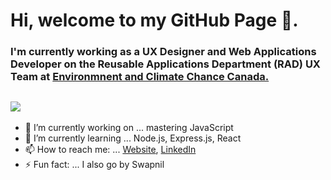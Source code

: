 # Hi, welcome to my GitHub Page 👋. 
### I'm currently working as a UX Designer and Web Applications Developer on the Reusable Applications Department (RAD) UX Team at [Environmnent and Climate Chance Canada.](https://www.canada.ca/en/environment-climate-change.html)

![](https://komarev.com/ghpvc/?username=swapnil233&color=blueviolet&style=flat&label=PROFILE+VIEWS)
- 
- 🔭 I’m currently working on ... mastering JavaScript
- 🌱 I’m currently learning ... Node.js, Express.js, React
- 📫 How to reach me: ... [Website](https://www.hasaniqbal.com), [LinkedIn](https://www.linkedin.com/in/mdhasaniqbal)
- ⚡ Fun fact: ... I also go by Swapnil
